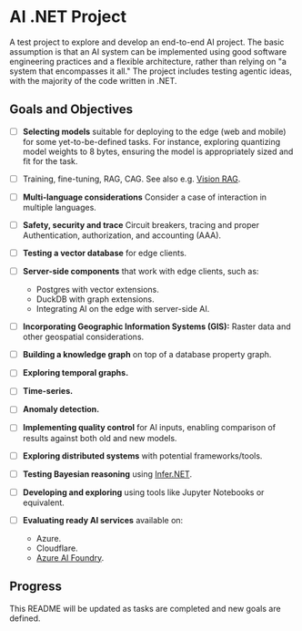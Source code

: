 # AI .NET Project

A test project to explore and develop an end-to-end AI project. The basic assumption is that an AI system can be implemented using good software engineering practices and a flexible architecture, rather than relying on "a system that encompasses it all." The project includes testing agentic ideas, with the majority of the code written in .NET.

## Goals and Objectives

- [ ] **Selecting models** suitable for deploying to the edge (web and mobile) for some yet-to-be-defined tasks. For instance, exploring quantizing model weights to 8 bytes, ensuring the model is appropriately sized and fit for the task.

- [ ] Training, fine-tuning, RAG, CAG. See also e.g. [Vision RAG](https://github.com/Softlandia-Ltd/vision-is-all-you-need).

- [ ] **Multi-language considerations** Consider a case of interaction in multiple languages.

- [ ] **Safety, security and trace** Circuit breakers, tracing and proper Authentication, authorization, and accounting (AAA).
  
- [ ] **Testing a vector database** for edge clients.

- [ ] **Server-side components** that work with edge clients, such as:
  - Postgres with vector extensions.
  - DuckDB with graph extensions.
  - Integrating AI on the edge with server-side AI.

- [ ] **Incorporating Geographic Information Systems (GIS):** Raster data and other geospatial considerations.

- [ ] **Building a knowledge graph** on top of a database property graph.

- [ ] **Exploring temporal graphs.**

- [ ] **Time-series.**

- [ ] **Anomaly detection.**

- [ ] **Implementing quality control** for AI inputs, enabling comparison of results against both old and new models.

- [ ] **Exploring distributed systems** with potential frameworks/tools.

- [ ] **Testing Bayesian reasoning** using [Infer.NET](https://github.com/dotnet/infer).

- [ ] **Developing and exploring** using tools like Jupyter Notebooks or equivalent.

- [ ] **Evaluating ready AI services** available on:
  - Azure.
  - Cloudflare.
  - [Azure AI Foundry](https://learn.microsoft.com/en-us/azure/ai-studio/what-is-ai-studio).

## Progress

This README will be updated as tasks are completed and new goals are defined.
